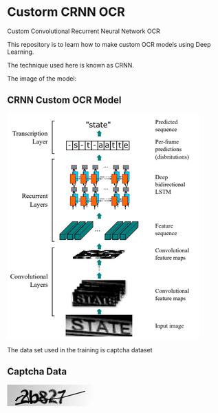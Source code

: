 # Custorm CRNN OCR

Custom Convolutional Recurrent Neural Network OCR 

This repository is to learn how to make custom OCR models using Deep Learning.

The technique used here is known as CRNN.

The image of the model:


## CRNN Custom OCR Model

![Model](models/model_image.png)


The data set used in the training is captcha dataset

## Captcha Data

![Captcha](data/sample/2b827.png)


